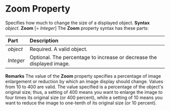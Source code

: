 
# Zoom Property



Specifies how much to change the size of a displayed object.
 **Syntax**
 _object_. **Zoom** [= _Integer_]
The  **Zoom** property syntax has these parts:


|**Part**|**Description**|
|:-----|:-----|
| _object_|Required. A valid object.|
| _Integer_|Optional. The percentage to increase or decrease the displayed image.|
 **Remarks**
The value of the  **Zoom** property specifies a percentage of image enlargement or reduction by which an image display should change. Values from 10 to 400 are valid. The value specified is a percentage of the object's original size; thus, a setting of 400 means you want to enlarge the image to four times its original size (or 400 percent), while a setting of 10 means you want to reduce the image to one-tenth of its original size (or 10 percent).
